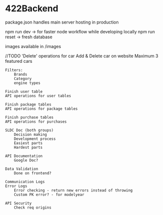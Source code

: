 # 422Backend

package.json handles main server hosting in production

npm run dev -> for faster node workflow while developing locally
npm run reset -> fresh database

images available in /images 

//TODO
    'Delete' operations for car
    Add & Delete car on website
    Maximum 3 featured cars

    Filters:
        Brands
        Category
        engine types
    
    Finish user table
    API operations for user tables

    Finish package tables
    API operations for package tables

    Finish purchase tables
    API operations for purchases

    SLDC Doc (both groups)
        Decision making
        Development process
        Easiest parts
        Hardest parts

    API Documentation
        Google Doc?

    Data Validation
        Done on frontend?

    Communication Logs
    Error Logs
        Error checking - return new errors instead of throwing
        Custom PK error? - for modelyear

    API Security
        Check req origins
